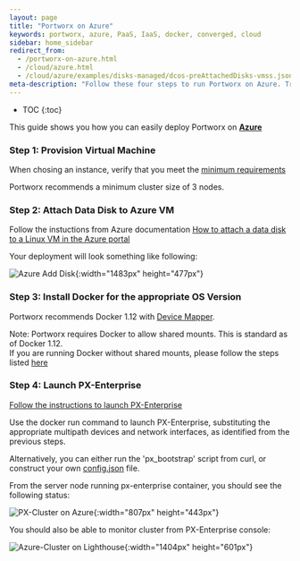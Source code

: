 ```yaml
---
layout: page
title: "Portworx on Azure"
keywords: portworx, azure, PaaS, IaaS, docker, converged, cloud
sidebar: home_sidebar
redirect_from:
  - /portworx-on-azure.html
  - /cloud/azure.html
  - /cloud/azure/examples/disks-managed/dcos-preAttachedDisks-vmss.json
meta-description: "Follow these four steps to run Portworx on Azure. Try it today!"
---
```


* TOC
{:toc}

This guide shows you how you can easily deploy Portworx on [**Azure**](https://azure.microsoft.com/en-us/)

### Step 1: Provision Virtual Machine
When chosing an instance, verify that you meet the [minimum requirements](/getting-started/px-enterprise.html#step-1-verify-requirements)

Portworx recommends a minimum cluster size of 3 nodes.

### Step 2: Attach Data Disk to Azure VM
Follow the instuctions from Azure documentation [How to attach a data disk to a Linux VM in the Azure portal
](https://azure.microsoft.com/en-us/documentation/articles/virtual-machines-linux-attach-disk-portal/)

Your deployment will look something like following:


![Azure Add Disk](/images/azure-add-disk.png "Add Disk"){:width="1483px" height="477px"}

### Step 3: Install Docker for the appropriate OS Version 
Portworx recommends Docker 1.12 with [Device Mapper](https://docs.docker.com/engine/userguide/storagedriver/device-mapper-driver/#/configure-docker-with-devicemapper).

Note: Portworx requires Docker to allow shared mounts.  This is standard as of Docker 1.12.  
If you are running Docker without shared mounts, please follow the steps listed [here](/knowledgebase/shared-mount-propogation.html)

### Step 4: Launch PX-Enterprise
[Follow the instructions to launch PX-Enterprise](/getting-started/px-enterprise.html)

Use the docker run command to launch PX-Enterprise, substituting the appropriate multipath devices and network interfaces, as identified from the previous steps.

Alternatively, you can either run the 'px_bootstrap' script from curl, or construct your own [config.json](/control/config-json.html) file.

From the server node running px-enterprise container, you should see the following status:

![PX-Cluster on Azure](/images/azure-pxctl-status.png "PX-Cluster on Azure"){:width="807px" height="443px"}


You should also be able to monitor cluster from PX-Enterprise console:

![Azure-Cluster on Lighthouse](/images/azure-cluster-on-lighthouse-updated.png "Azure-Cluster on Lighthouse"){:width="1404px" height="601px"}

